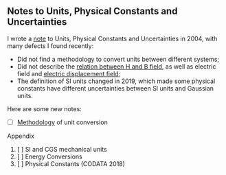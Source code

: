 ## Notes to Units, Physical Constants and Uncertainties

I wrote a [note](units_2004.pdf) to Units, Physical Constants and Uncertainties in 2004, with many defects I found recently:

- Did not find a methodology to convert units between different systems;
- Did not describe the [relation between H and B field](https://en.wikipedia.org/wiki/Magnetic_field#Relation_between_H_and_B), as well as electric field and [electric displacement field](https://en.wikipedia.org/wiki/Electric_displacement_field);
- The definition of SI units changed in 2019, which made some physical constants have different uncertainties between SI units and Gaussian units.

Here are some new notes:

- [ ] [Methodology](methodology.md) of unit conversion

Appendix

1. [ ] SI and CGS mechanical units
2. [ ] Energy Conversions
3. [ ] Physical Constants (CODATA 2018)